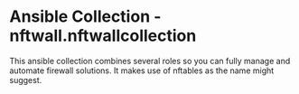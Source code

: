 # Ansible Collection - nftwall.nftwallcollection

This ansible collection combines several roles so you can fully manage and automate firewall solutions.
It makes use of nftables as the name might suggest.
